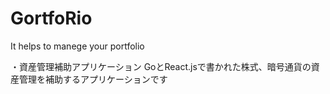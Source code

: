 # GortfoRio
It helps to manege your portfolio

・資産管理補助アプリケーション
GoとReact.jsで書かれた株式、暗号通貨の資産管理を補助するアプリケーションです

